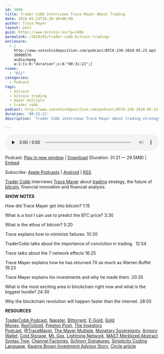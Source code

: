 ```yaml
---
id: 1886
title: Trader Cobb Interviews Trace Mayer About Trading
date: 2018-05-23T16:20:10+00:00
author: Trace Mayer
layout: post
guid: https://www.bitcoin.kn/?p=1886
permalink: /2018/05/trader-cobb-bitcoin-trading/
enclosure:
  - |
    http://www.satoshisdeposition.com/podcast/BTCK-236-2018-05-23.mp3
    30908576
    audio/mpeg
    a:1:{s:8:"duration";s:8:"00:31:21";}
views:
  - "611"
categories:
  - Podcast
tags:
  - bitcoin
  - bitcoin trading
  - mayer multiple
  - trader cobb
podcast: http://www.satoshisdeposition.com/podcast/BTCK-236-2018-05-23.mp3
duration: '00:31:21'
description: 'Trader Cobb interviews Trace Mayer about trading strategy, the future of bitcoin, financial innovation and financial analysis.'

---
```

<!--powerpress_player-->

<div class="powerpress_player" id="powerpress_player_5828">
  <audio class="wp-audio-shortcode" id="audio-1886-239" preload="none" style="width: 100%;" controls="controls"><source type="audio/mpeg" src="http://media.blubrry.com/bitcoinruntogold/p/www.satoshisdeposition.com/podcast/BTCK-236-2018-05-23.mp3?_=239" /><a href="http://media.blubrry.com/bitcoinruntogold/p/www.satoshisdeposition.com/podcast/BTCK-236-2018-05-23.mp3">http://media.blubrry.com/bitcoinruntogold/p/www.satoshisdeposition.com/podcast/BTCK-236-2018-05-23.mp3</a></audio>
</div>

<p class="powerpress_links powerpress_links_mp3">
  Podcast: <a href="http://media.blubrry.com/bitcoinruntogold/p/www.satoshisdeposition.com/podcast/BTCK-236-2018-05-23.mp3" class="powerpress_link_pinw" target="_blank" title="Play in new window" onclick="return powerpress_pinw('https://www.bitcoin.kn/?powerpress_pinw=1886-podcast');" rel="nofollow">Play in new window</a> | <a href="http://media.blubrry.com/bitcoinruntogold/s/www.satoshisdeposition.com/podcast/BTCK-236-2018-05-23.mp3" class="powerpress_link_d" title="Download" rel="nofollow" download="BTCK-236-2018-05-23.mp3">Download</a> (Duration: 31:21 &#8212; 29.5MB) | <a href="#" class="powerpress_link_e" title="Embed" onclick="return powerpress_show_embed('1886-podcast');" rel="nofollow">Embed</a>
</p>

<p class="powerpress_embed_box" id="powerpress_embed_1886-podcast" style="display: none;">
  <input id="powerpress_embed_1886-podcast_t" type="text" value="<iframe width=&quot;320&quot; height=&quot;30&quot; src=&quot;https://www.bitcoin.kn/?powerpress_embed=1886-podcast&amp;powerpress_player=mediaelement-audio&quot; frameborder=&quot;0&quot; scrolling=&quot;no&quot;></iframe>" onclick="javascript: this.select();" onfocus="javascript: this.select();" style="width: 70%;" readOnly />
</p>

<p class="powerpress_links powerpress_subscribe_links">
  Subscribe: <a href="https://itunes.apple.com/WebObjects/MZStore.woa/wa/viewPodcast?id=301670981&mt=2&ls=1#episodeGuid=https%3A%2F%2Fwww.bitcoin.kn%2F%3Fp%3D1886" class="powerpress_link_subscribe powerpress_link_subscribe_itunes" title="Subscribe on Apple Podcasts" rel="nofollow">Apple Podcasts</a> | <a href="https://subscribeonandroid.com/www.bitcoin.kn/feed/podcast/" class="powerpress_link_subscribe powerpress_link_subscribe_android" title="Subscribe on Android" rel="nofollow">Android</a> | <a href="https://www.bitcoin.kn/feed/podcast/" class="powerpress_link_subscribe powerpress_link_subscribe_rss" title="Subscribe via RSS" rel="nofollow">RSS</a>
</p>

[Trader Cobb](https://twitter.com/TraderCobb) interviews [Trace Mayer](https://twitter.com/TraceMayer) about [trading](https://www.bitcointrader.com/) strategy, the future of [bitcoin](https://www.weusecoins.com/), financial innovation and financial analysis.

**SHOW NOTES**

How did Trace Mayer get into bitcoin? 1:15
  
What is a tool I can use to predict the BTC price? 3:30
  
What is the ethos of bitcoin? 5:20
  
Trace explains how to minimize failures. 10:20
  
TraderCobb talks about the importance of conviction in trading.  12:54
  
Trace talks about the 7 network effects 16:25
  
Trace Mayer explains how he has returned 7X as much as Warren Buffet 19.23
  
Trace Mayer explains his investments and why he made them. 20:35
  
What is the most exciting area in blockchain right now and what is the biggest hurdle? 24:30
  
Why the blockchain revolution will happen faster than the internet. 28:05

**RESOURCES**

[TraderCobb Podcast](https://www.tradercobb.com/podcast/), [Napster](https://us.napster.com/), [Bittorrent](http://www.bittorrent.com/), [E-Gold](https://en.wikipedia.org/wiki/E-gold), [Gold Money](https://www.goldmoney.com/), [RunToGold](http://www.runtogold.com/), [Preston Pysh](https://www.linkedin.com/in/prestonpysh), [The Investors Podcast](https://www.theinvestorspodcast.com/), [@TraceMayer](https://twitter.com/tracemayer), [The Mayer Multiple](https://twitter.com/tipmayermultple?lang=en), [Monetary Sovereignty](https://en.wikipedia.org/wiki/Monetary_sovereignty), [Armory Wallet](https://www.bitcoinarmory.com/), [Cold Storage](https://en.bitcoin.it/wiki/Cold_storage), [Mt. Gox](https://en.wikipedia.org/wiki/Mt._Gox), [Lightning Network](https://lightning.network/), [MAST Merklized Abstract Syntax Tree](http://www.mit.edu/~jlrubin/public/pdfs/858report.pdf), [Channel Factories](https://bitcoin.stackexchange.com/questions/67158/what-are-channel-factories-and-how-do-they-work), [Schnorr Signatures](https://en.wikipedia.org/wiki/Schnorr_signature), [Simplicity Coding Language](https://bitcoinmagazine.com/articles/introducing-programming-language-so-simple-it-fits-t-shirt/), [Kwame Brown Investment Advisor Story](http://www.complex.com/sports/2018/05/former-nba-player-kwame-brown-sues-financial-advisor-for-alegedly-stealing-17-4-million), [Circle article](https://www.recode.net/2018/5/15/17356990/circle-bitmain-funding-round-jeremy-allaire-centre-bitcoin)